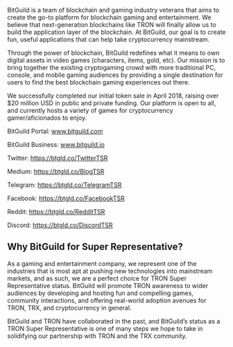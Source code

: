   BitGuild is a team of blockchain and gaming industry veterans that aims to create the go-to platform for blockchain gaming and entertainment. We believe that next-generation blockchains like TRON will finally allow us to build the application layer of the blockchain. At BitGuild, our goal is to create fun, useful applications that can help take cryptocurrency mainstream.

Through the power of blockchain, BitGuild redefines what it means to own digital assets in video games (characters, items, gold, etc). Our mission is to bring together the existing cryptogaming crowd with more traditional PC, console, and mobile gaming audiences by providing a single destination for users to find the best blockchain gaming experiences out there.

We successfully completed our initial token sale in April 2018, raising over $20 million USD in public and private funding. Our platform is open to all, and currently hosts a variety of games for cryptocurrency gamer/aficionados to enjoy.

BitGuild Portal: www.bitguild.com

BitGuild Business: www.bitguild.io

Twitter: https://btgld.co/TwitterTSR

Medium: https://btgld.co/BlogTSR

Telegram: https://btgld.co/TelegramTSR

Facebook: https://btgld.co/FacebookTSR

Reddit: https://btgld.co/RedditTSR

Discord: https://btgld.co/DiscordTSR

## Why BitGuild for Super Representative?
  As a gaming and entertainment company, we represent one of the industries that is most apt at pushing new technologies into mainstream markets, and as such, we are a perfect choice for TRON Super Representative status. BitGuild will promote TRON awareness to wider audiences by developing and hosting fun and compelling games, community interactions, and offering real-world adoption avenues for TRON, TRX, and cryptocurrency in general.

BitGuild and TRON have collaborated in the past, and BitGuild’s status as a TRON Super Representative is one of many steps we hope to take in solidifying our partnership with TRON and the TRX community.
